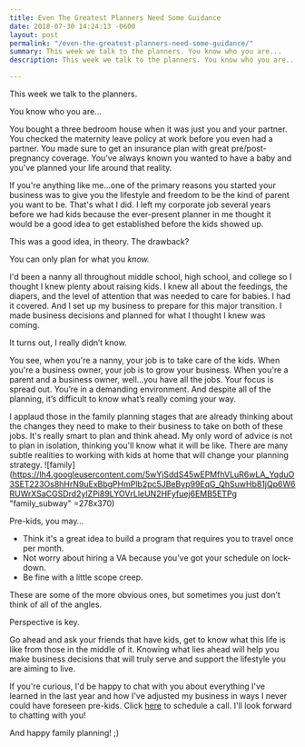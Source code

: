 ```yaml
---
title: Even The Greatest Planners Need Some Guidance
date: 2018-07-30 14:24:13 -0600
layout: post
permalink: "/even-the-greatest-planners-need-some-guidance/"
summary: This week we talk to the planners. You know who you are...
description: This week we talk to the planners. You know who you are...

---
```

This week we talk to the planners.

You know who you are...

You bought a three bedroom house when it was just you and your partner. You checked the maternity leave policy at work before you even had a partner. You made sure to get an insurance plan with great pre/post-pregnancy coverage. You've always known you wanted to have a baby and you've planned your life around that reality.

If you're anything like me...one of the primary reasons you started your business was to give you the lifestyle and freedom to be the kind of parent you want to be. That's what I did. I left my corporate job several years before we had kids because the ever-present planner in me thought it would be a good idea to get established before the kids showed up.

This was a good idea, in theory. The drawback?

You can only plan for what you _know._

I'd been a nanny all throughout middle school, high school, and college so I thought I knew plenty about raising kids. I knew all about the feedings, the diapers, and the level of attention that was needed to care for babies. I had it covered. And I set up my business to prepare for this major transition. I made business decisions and planned for what I thought I knew was coming.

It turns out, I really didn’t know.

You see, when you're a nanny, your job is to take care of the kids. When you're a business owner, your job is to grow your business. When you're a parent and a business owner, well...you have all the jobs. Your focus is spread out. You’re in a demanding environment. And despite all of the planning, it’s difficult to know what’s really coming your way.

I applaud those in the family planning stages that are already thinking about the changes they need to make to their business to take on both of these jobs. It's really smart to plan and think ahead. My only word of advice is not to plan in isolation, thinking you'll know what it will be like. There are many subtle realities to working with kids at home that will change your planning strategy. ![family](https://lh4.googleusercontent.com/5wYjSddS45wEPMfhVLuR6wLA_YqduO3SET223Os8hHrN9uExBbgPHmPlb2pc5JBeByp99EqG_QhSuwHb81jQp6W6RUWrXSaCGSDrd2yIZPi89LYOVrLleUN2HFyfuej6EMB5ETPg "family_subway" =278x370)

Pre-kids, you may…

* Think it's a great idea to build a program that requires you to travel once per month.
* Not worry about hiring a VA because you've got your schedule on lock-down.
* Be fine with a little scope creep.

These are some of the more obvious ones, but sometimes you just don’t think of all of the angles.

Perspective is key.

Go ahead and ask your friends that have kids, get to know what this life is like from those in the middle of it. Knowing what lies ahead will help you make business decisions that will truly serve and support the lifestyle you are aiming to live.

If you're curious, I'd be happy to chat with you about everything I've learned in the last year and how I've adjusted my business in ways I never could have foreseen pre-kids. Click [here](http://www.nestingyourbusiness.com/contact/) to schedule a call. I'll look forward to chatting with you!

And happy family planning! ;)